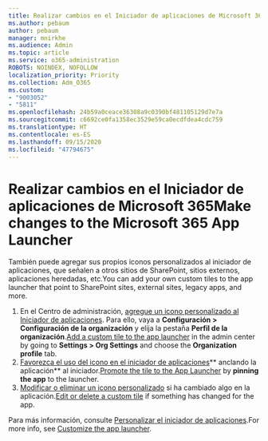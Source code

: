 ```yaml
---
title: Realizar cambios en el Iniciador de aplicaciones de Microsoft 365
ms.author: pebaum
author: pebaum
manager: mnirkhe
ms.audience: Admin
ms.topic: article
ms.service: o365-administration
ROBOTS: NOINDEX, NOFOLLOW
localization_priority: Priority
ms.collection: Adm_O365
ms.custom:
- "9003052"
- "5811"
ms.openlocfilehash: 24b59a0ceace36308a9c0390bf481105129d7e7a
ms.sourcegitcommit: c6692ce0fa1358ec3529e59ca0ecdfdea4cdc759
ms.translationtype: HT
ms.contentlocale: es-ES
ms.lasthandoff: 09/15/2020
ms.locfileid: "47794675"
---
```

# <a name="make-changes-to-the-microsoft-365-app-launcher"></a><span data-ttu-id="4a79c-102">Realizar cambios en el Iniciador de aplicaciones de Microsoft 365</span><span class="sxs-lookup"><span data-stu-id="4a79c-102">Make changes to the Microsoft 365 App Launcher</span></span>

<span data-ttu-id="4a79c-103">También puede agregar sus propios iconos personalizados al iniciador de aplicaciones, que señalen a otros sitios de SharePoint, sitios externos, aplicaciones heredadas, etc.</span><span class="sxs-lookup"><span data-stu-id="4a79c-103">You can add your own custom tiles to the app launcher that point to SharePoint sites, external sites, legacy apps, and more.</span></span>

1. <span data-ttu-id="4a79c-104">En el Centro de administración, [agregue un icono personalizado al Iniciador de aplicaciones](https://docs.microsoft.com/microsoft-365/admin/manage/customize-the-app-launcher). Para ello, vaya a **Configuración > Configuración de la organización** y elija la pestaña **Perfil de la organización**.</span><span class="sxs-lookup"><span data-stu-id="4a79c-104">[Add a custom tile to the app launcher](https://docs.microsoft.com/microsoft-365/admin/manage/customize-the-app-launcher) in the admin center by going to  **Settings > Org Settings**  and choose the  **Organization profile** tab.</span></span>
2. <span data-ttu-id="4a79c-105">[Favorezca el uso del icono en el  iniciador de aplicaciones](https://docs.microsoft.com/microsoft-365/admin/manage/customize-the-app-launcher#promote-the-tile-to-app-launcher)\*\*  anclando la aplicación\*\* al iniciador.</span><span class="sxs-lookup"><span data-stu-id="4a79c-105">[Promote the tile to the App Launcher](https://docs.microsoft.com/microsoft-365/admin/manage/customize-the-app-launcher#promote-the-tile-to-app-launcher) by **pinning the app** to the launcher.</span></span>
3. <span data-ttu-id="4a79c-106">[Modificar o eliminar un icono personalizado](https://docs.microsoft.com/microsoft-365/admin/manage/customize-the-app-launcher#edit-or-delete-a-custom-tile) si ha cambiado algo en la aplicación.</span><span class="sxs-lookup"><span data-stu-id="4a79c-106">[Edit or delete a custom tile](https://docs.microsoft.com/microsoft-365/admin/manage/customize-the-app-launcher#edit-or-delete-a-custom-tile) if something has changed for the app.</span></span>

<span data-ttu-id="4a79c-107">Para más información, consulte [Personalizar el iniciador de aplicaciones](https://docs.microsoft.com/microsoft-365/admin/manage/customize-the-app-launcher).</span><span class="sxs-lookup"><span data-stu-id="4a79c-107">For more info, see [Customize the app launcher](https://docs.microsoft.com/microsoft-365/admin/manage/customize-the-app-launcher).</span></span>
